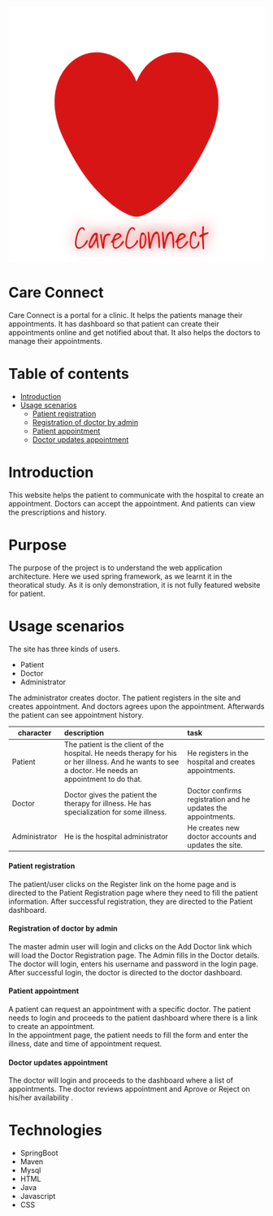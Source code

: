 ![careconnect](src/main/resources/static/img/careconnect.png)

Care Connect
==============

Care Connect is a portal for a clinic. It helps the patients manage their appointments. It has dashboard so that patient can create their appointments online and get notified about that. It also helps the doctors to manage their appointments.

Table of contents
==================

- [Introduction](#introduction)
- [Usage scenarios](#usage-scenarios)
	- [Patient registration](#patient-registration)
	- [Registration of doctor by admin](#registration-of-doctor-by_admin)
	- [Patient appointment](#patient-appointment)
	- [Doctor updates appointment](#doctor-updates-appointment)

Introduction
=============
This website helps the patient to communicate with the hospital to create an appointment. Doctors can accept the appointment. And patients can view the prescriptions and history.

Purpose
========

The purpose of the project is to understand the web application architecture. Here we used spring framework, as we learnt it in the theoratical study. As it is only demonstration, it is not fully featured website for patient. 

Usage scenarios
===============

The site has three kinds of users. 

- Patient
- Doctor
- Administrator

The administrator creates doctor. The patient registers in the site and creates appointment. And doctors agrees upon the appointment. Afterwards the patient can see appointment history.

character | description | task 
----------|:------------|:---------------------
Patient | The patient is the client of the hospital. He needs therapy for his or her illness. And he wants to see a doctor. He needs an appointment to do that. | He registers in the hospital and creates appointments.
Doctor | Doctor gives the patient the therapy for illness. He has specialization for some illness. | Doctor confirms registration and he updates the appointments.
Administrator | He is the hospital administrator | He creates new doctor accounts and updates the site.

#### Patient registration

The patient/user clicks on the Register link on the home page and is directed to the Patient Registration page where they need to fill the patient information. 
After successful registration, they are directed to the Patient dashboard.

#### Registration of doctor by admin

The master admin user will login and clicks on the Add Doctor link which will load the Doctor Registration page.  The Admin fills in the Doctor details.
The doctor will login, enters his username and password in the login page.  After successful login, the doctor is directed to the doctor dashboard.    

#### Patient appointment

A patient can request an appointment with a specific doctor.  The patient needs to login and proceeds to the patient dashboard where there is a link to create an appointment.  
In the appointment page, the patient needs to fill the form and enter the illness, date and time of appointment request.  

#### Doctor updates appointment

The doctor will login and proceeds to the dashboard where a list of appointments.  The doctor reviews appointment and Aprove or Reject on his/her availability . 


Technologies
=============

- SpringBoot
- Maven
- Mysql
- HTML
- Java
- Javascript
- CSS



